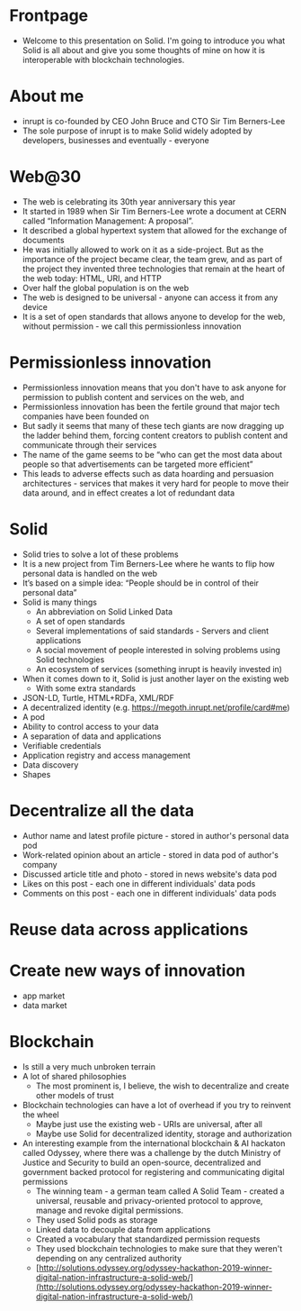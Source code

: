 # Frontpage

- Welcome to this presentation on Solid. I'm going to introduce you what Solid is all about and give you some thoughts of mine on how it is interoperable with blockchain technologies.

# About me

- inrupt is co-founded by CEO John Bruce and CTO Sir Tim Berners-Lee
- The sole purpose of inrupt is to make Solid widely adopted by developers, businesses and eventually - everyone

# Web@30

- The web is celebrating its 30th year anniversary this year
- It started in 1989 when Sir Tim Berners-Lee wrote a document at CERN called “Information Management: A proposal”.
- It described a global hypertext system that allowed for the exchange of documents
- He was initially allowed to work on it as a side-project. But as the importance of the project became clear, the team grew, and as part of the project they invented three technologies that remain at the heart of the web today: HTML, URI, and HTTP
- Over half the global population is on the web
- The web is designed to be universal - anyone can access it from any device
- It is a set of open standards that allows anyone to develop for the web, without permission - we call this permissionless innovation

# Permissionless innovation

- Permissionless innovation means that you don't have to ask anyone for permission to publish content and services on the web, and 
- Permissionless innovation has been the fertile ground that major tech companies have been founded on
- But sadly it seems that many of these tech giants are now dragging up the ladder behind them, forcing content creators to publish content and communicate through their services
- The name of the game seems to be “who can get the most data about people so that advertisements can be targeted more efficient”
- This leads to adverse effects such as data hoarding and persuasion architectures - services that makes it very hard for people to move their data around, and in effect creates a lot of redundant data

# Solid

- Solid tries to solve a lot of these problems
- It is a new project from Tim Berners-Lee where he wants to flip how personal data is handled on the web
- It’s based on a simple idea: “People should be in control of their personal data”
- Solid is many things
  - An abbreviation on Solid Linked Data
  - A set of open standards
  - Several implementations of said standards - Servers and client applications
  - A social movement of people interested in solving problems using Solid technologies
  - An ecosystem of services (something inrupt is heavily invested in)
- When it comes down to it, Solid is just another layer on the existing web
  - With some extra standards
- JSON-LD, Turtle, HTML+RDFa, XML/RDF
- A decentralized identity (e.g. https://megoth.inrupt.net/profile/card#me)
- A pod
- Ability to control access to your data
- A separation of data and applications
- Verifiable credentials
- Application registry and access management
- Data discovery
- Shapes

# Decentralize all the data

- Author name and latest profile picture - stored in author's personal data pod
- Work-related opinion about an article - stored in data pod of author's company
- Discussed article title and photo - stored in news website's data pod
- Likes on this post - each one in different individuals' data pods
- Comments on this post - each one in different individuals' data pods

# Reuse data across applications

# Create new ways of innovation

- app market
- data market

# Blockchain

- Is still a very much unbroken terrain
- A lot of shared philosophies
  - The most prominent is, I believe, the wish to decentralize and create other models of trust
- Blockchain technologies can have a lot of overhead if you try to reinvent the wheel
  - Maybe just use the existing web - URIs are universal, after all
  - Maybe use Solid for decentralized identity, storage and authorization
- An interesting example from the international blockchain & AI hackaton called Odyssey, where there was a challenge by the dutch Ministry of Justice and Security to build an open-source, decentralized and government backed protocol for registering and communicating digital permissions
  - The winning team - a german team called A Solid Team - created a universal, reusable and privacy-oriented protocol to approve, manage and revoke digital permissions.
  - They used Solid pods as storage
  - Linked data to decouple data from applications
  - Created a vocabulary that standardized permission requests
  - They used blockchain technologies to make sure that they weren't depending on any centralized authority
  - [http://solutions.odyssey.org/odyssey-hackathon-2019-winner-digital-nation-infrastructure-a-solid-web/](http://solutions.odyssey.org/odyssey-hackathon-2019-winner-digital-nation-infrastructure-a-solid-web/)




